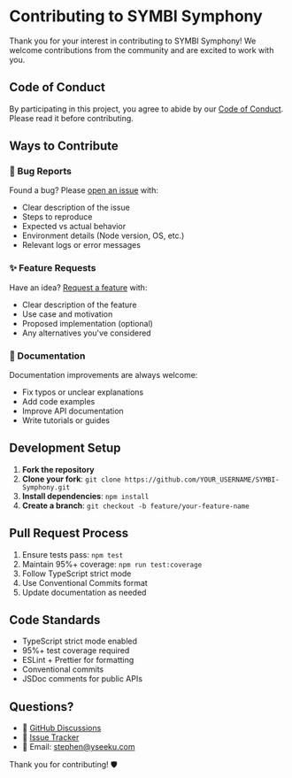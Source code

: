 # Contributing to SYMBI Symphony

Thank you for your interest in contributing to SYMBI Symphony! We welcome contributions from the community and are excited to work with you.

## Code of Conduct

By participating in this project, you agree to abide by our [Code of Conduct](./CODE_OF_CONDUCT.md). Please read it before contributing.

## Ways to Contribute

### 🐛 Bug Reports

Found a bug? Please [open an issue](https://github.com/s8ken/SYMBI-Symphony/issues/new?template=bug_report.md) with:
- Clear description of the issue
- Steps to reproduce
- Expected vs actual behavior
- Environment details (Node version, OS, etc.)
- Relevant logs or error messages

### ✨ Feature Requests

Have an idea? [Request a feature](https://github.com/s8ken/SYMBI-Symphony/issues/new?template=feature_request.md) with:
- Clear description of the feature
- Use case and motivation
- Proposed implementation (optional)
- Any alternatives you've considered

### 📖 Documentation

Documentation improvements are always welcome:
- Fix typos or unclear explanations
- Add code examples
- Improve API documentation
- Write tutorials or guides

## Development Setup

1. **Fork the repository**
2. **Clone your fork**: `git clone https://github.com/YOUR_USERNAME/SYMBI-Symphony.git`
3. **Install dependencies**: `npm install`
4. **Create a branch**: `git checkout -b feature/your-feature-name`

## Pull Request Process

1. Ensure tests pass: `npm test`
2. Maintain 95%+ coverage: `npm run test:coverage`
3. Follow TypeScript strict mode
4. Use Conventional Commits format
5. Update documentation as needed

## Code Standards

- TypeScript strict mode enabled
- 95%+ test coverage required
- ESLint + Prettier for formatting
- Conventional commits
- JSDoc comments for public APIs

## Questions?

- 💬 [GitHub Discussions](https://github.com/s8ken/SYMBI-Symphony/discussions)
- 🐛 [Issue Tracker](https://github.com/s8ken/SYMBI-Symphony/issues)
- 📧 Email: stephen@yseeku.com

Thank you for contributing! 🛡️
